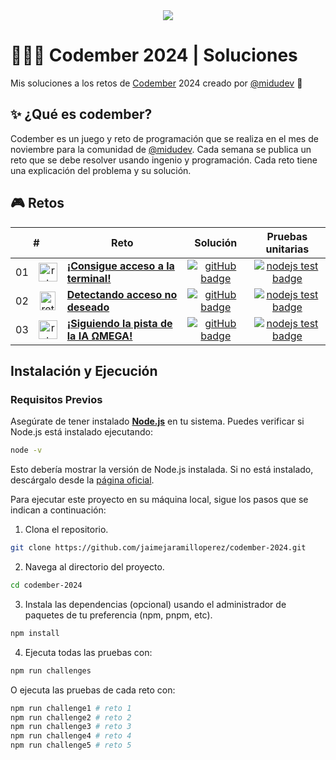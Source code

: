 <div align="center">
  <a href="https://codember.dev">
    <img src="https://github.com/user-attachments/assets/7b2d9077-a170-4d52-bb6f-56d289fcd120" />
  </a>
</div>

# 👨🏻‍💻 Codember 2024 | Soluciones

Mis soluciones a los retos de [Codember](https://codember.dev) 2024 creado por [@midudev](https://github.com/midudev) 👾

## ✨ ¿Qué es codember?

Codember es un juego y reto de programación que se realiza en el mes de noviembre para la comunidad de [@midudev](https://github.com/midudev). Cada semana se publica un reto que se debe resolver usando ingenio y programación. Cada reto tiene una explicación del problema y su solución.

## 🎮 Retos

<table>
  <thead>
    <tr>
      <th align="center" colspan="2">#</th>
      <th align="center">Reto</th>
      <th align="center">Solución</th>
      <th align="center">Pruebas unitarias</th>
    </td>
  </thead>
  <tbody>
    <tr>
      <td align="center">01</td>
      <td align="center">
        <img src="https://github.com/user-attachments/assets/a4ac71b3-b8b2-4335-9b38-512c36e1e30a" alt="reto #01" width="30" height="30" />
      </td>
      <td>
        <a href="/src/challenge-01/README-ES.md"><strong>¡Consigue acceso a la terminal!</strong></a>
      </td>
      <td align="center">
        <a href="/src/challenge-01/index.js">
          <img src="https://img.shields.io/badge/Código-181717?logo=github&logoColor=fff&style=flat-square" alt="gitHub badge" />
        </a>
      </td>
      <td align="center">
        <a href="/src/challenge-01/index.test.js">
          <img src="https://img.shields.io/badge/Pruebas-181717?logo=nodedotjs&logoColor=fff&color=000" alt="nodejs test badge" />
        </a>
      </td>
    </tr>
    <tr>
      <td align="center">02</td>
      <td align="center">
        <img src="https://github.com/user-attachments/assets/dc7d98fc-3117-480f-bd22-f38c9b1c9302" alt="reto #02" width="25" height="30" />
      </td>
      <td>
        <a href="/src/challenge-02/README-ES.md"><strong>Detectando acceso no deseado</strong></a>
      </td>
      <td align="center">
        <a href="/src/challenge-02/index.js">
          <img src="https://img.shields.io/badge/Código-181717?logo=github&logoColor=fff&style=flat-square" alt="gitHub badge" />
        </a>
      </td>
      <td align="center">
        <a href="/src/challenge-02/index.test.js">
          <img src="https://img.shields.io/badge/Pruebas-181717?logo=nodedotjs&logoColor=fff&color=000" alt="nodejs test badge" />
        </a>
      </td>
    </tr>
    <tr>
      <td align="center">03</td>
      <td align="center">
        <img src="https://github.com/user-attachments/assets/95922ce2-7e60-4a32-8a7d-3cd551ed02fe" alt="reto #03" width="30" height="30" />
      </td>
      <td>
        <a href="/src/challenge-03/README-ES.md"><strong>¡Siguiendo la pista de la IA ΩMEGA!</strong></a>
      </td>
      <td align="center">
        <a href="/src/challenge-03/index.js">
          <img src="https://img.shields.io/badge/Código-181717?logo=github&logoColor=fff&style=flat-square" alt="gitHub badge" />
        </a>
      </td>
      <td align="center">
        <a href="/src/challenge-03/index.test.js">
          <img src="https://img.shields.io/badge/Pruebas-181717?logo=nodedotjs&logoColor=fff&color=000" alt="nodejs test badge" />
        </a>
      </td>
    </tr>
  </tbody>
</table>

## Instalación y Ejecución

### Requisitos Previos

Asegúrate de tener instalado [**Node.js**](https://nodejs.org/) en tu sistema. Puedes verificar si Node.js está instalado ejecutando:

```bash
node -v
```

Esto debería mostrar la versión de Node.js instalada. Si no está instalado, descárgalo desde la [página oficial](https://nodejs.org/).

Para ejecutar este proyecto en su máquina local, sigue los pasos que se indican a continuación:

1. Clona el repositorio.

```bash
git clone https://github.com/jaimejaramilloperez/codember-2024.git
```

2. Navega al directorio del proyecto.

```bash
cd codember-2024
```

3. Instala las dependencias (opcional) usando el administrador de paquetes de tu preferencia (npm, pnpm, etc).

```bash
npm install
```

4. Ejecuta todas las pruebas con:

```bash
npm run challenges
```

O ejecuta las pruebas de cada reto con:

```bash
npm run challenge1 # reto 1
npm run challenge2 # reto 2
npm run challenge3 # reto 3
npm run challenge4 # reto 4
npm run challenge5 # reto 5
```
